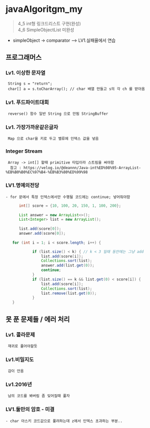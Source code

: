 # javaAlgoritgm_my
> 4_5 int형 링크드리스트 구현(완성)<br>
4_6 SimpleObjectList 미완성
 - simpleObject -> comparator --> LV1.실패율에서 연습

## 프로그래머스
### Lv1. 이상한 문자열
     String s = "return";
     char[] a = s.toCharArray(); // char 배열 만들고 s의 각 ch 를 받아옴
### Lv1. 푸드파이트대회 
     reverse() 함수 일반 String 으로 안됨 StringBuffer
### Lv1. 가장가까운같은글자
     Map 으로 char을 키로 두고 밸류에 인덱스 값을 넣음
### Integer Stream
     Array -> int[] 할때 primitive 타입이라 스트림을 써야함
      참고 : https://velog.io/@deannn/Java-int%ED%98%95-ArrayList-%EB%B0%B0%EC%97%B4-%EB%B3%80%ED%99%98
### LV1.명예의전당
    - for 문에서 특정 인덱스에서만 수행될 코드에는 continue; 넣어줘야함
```java
      int[] score = {10, 100, 20, 150, 1, 100, 200};
        
      List answer = new ArrayList<>();
      List<Integer> list = new ArrayList();
        
      list.add(score[0]);
      answer.add(score[0]);
        
   for (int i = 1; i < score.length; i++) {

            if (list.size() < k) { // k < 3 일때 동안에는 그냥 add
                list.add(score[i]);
                Collections.sort(list);
                answer.add(list.get(0));
                continue;
            }
            if (list.size() == k && list.get(0) < score[i]) {
                list.add(score[i]);
                Collections.sort(list);
                list.remove(list.get(0));
            }
   }

```
## 못 푼 문제들 / 에러 처리
### Lv1. 콜라문제
     재귀로 풀어야할듯
### Lv1.비밀지도
     감이 안옴
### Lv1.2016년
     남의 코드를 봐버림 좀 잊어질때 풀자


### LV1.둘만의 암호 - 미결
    - char 아스키 코드값으로 풀려하는데 z에서 인덱스 초과하는 부분..